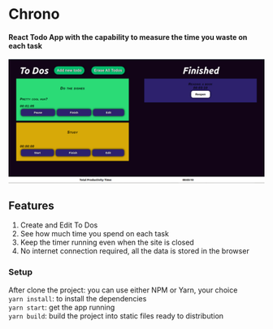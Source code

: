 # Chrono
#### React Todo App with the capability to measure the time you waste on each task

![](https://github.com/DaisukiTamago/docs-host/blob/master/todo.png?raw=true)  

## Features
1. Create and Edit To Dos
2. See how much time you spend on each task
3. Keep the timer running even when the site is closed
4. No internet connection required, all the data is stored in the browser

### Setup
After clone the project:
you can use either NPM or Yarn, your choice  
`yarn install`: to install the dependencies  
`yarn start`: get the app running  
`yarn build`: build the project into static files ready to distribution  
